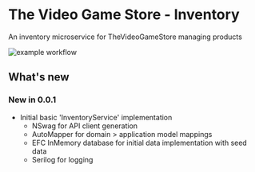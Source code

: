 # The Video Game Store - Inventory
An inventory microservice for TheVideoGameStore managing products

![example workflow](https://github.com/Ian-Mutch/TheVideoGameStore.Inventory/actions/workflows/build-inventory.wml/badge.svg)

## What's new

### New in 0.0.1
- Initial basic 'InventoryService' implementation
  - NSwag for API client generation
  - AutoMapper for domain > application model mappings
  - EFC InMemory database for initial data implementation with seed data
  - Serilog for logging
